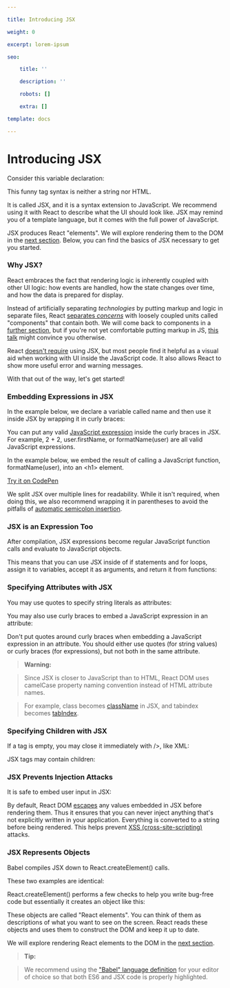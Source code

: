 ```yaml
---

title: Introducing JSX

weight: 0

excerpt: lorem-ipsum

seo:

    title: ''

    description: ''

    robots: []

    extra: []

template: docs

---
```




# Introducing JSX&#xA;&#xA;



Consider this variable declaration:



This funny tag syntax is neither a string nor HTML.



It is called JSX, and it is a syntax extension to JavaScript. We recommend using it with React to describe what the UI should look like. JSX may remind you of a template language, but it comes with the full power of JavaScript.



JSX produces React "elements". We will explore rendering them to the DOM in the [next section](https://reactjs.org/docs/rendering-elements.html). Below, you can find the basics of JSX necessary to get you started.



### Why JSX?



React embraces the fact that rendering logic is inherently coupled with other UI logic: how events are handled, how the state changes over time, and how the data is prepared for display.



Instead of artificially separating *technologies* by putting markup and logic in separate files, React [separates *concerns*](https://en.wikipedia.org/wiki/Separation_of_concerns) with loosely coupled units called "components" that contain both. We will come back to components in a [further section](https://reactjs.org/docs/components-and-props.html), but if you're not yet comfortable putting markup in JS, [this talk](https://www.youtube.com/watch?v=x7cQ3mrcKaY) might convince you otherwise.



React [doesn't require](https://reactjs.org/docs/react-without-jsx.html) using JSX, but most people find it helpful as a visual aid when working with UI inside the JavaScript code. It also allows React to show more useful error and warning messages.



With that out of the way, let's get started!



### Embedding Expressions in JSX



In the example below, we declare a variable called name and then use it inside JSX by wrapping it in curly braces:



You can put any valid [JavaScript expression](https://developer.mozilla.org/en-US/docs/Web/JavaScript/Guide/Expressions_and_Operators#Expressions) inside the curly braces in JSX. For example, 2 + 2, user.firstName, or formatName(user) are all valid JavaScript expressions.



In the example below, we embed the result of calling a JavaScript function, formatName(user), into an \<h1> element.



[Try it on CodePen](https://reactjs.org/redirect-to-codepen/introducing-jsx)



We split JSX over multiple lines for readability. While it isn't required, when doing this, we also recommend wrapping it in parentheses to avoid the pitfalls of [automatic semicolon insertion](https://stackoverflow.com/q/2846283).



### JSX is an Expression Too



After compilation, JSX expressions become regular JavaScript function calls and evaluate to JavaScript objects.



This means that you can use JSX inside of if statements and for loops, assign it to variables, accept it as arguments, and return it from functions:



### Specifying Attributes with JSX



You may use quotes to specify string literals as attributes:



You may also use curly braces to embed a JavaScript expression in an attribute:



Don't put quotes around curly braces when embedding a JavaScript expression in an attribute. You should either use quotes (for string values) or curly braces (for expressions), but not both in the same attribute.



> **Warning:**

>

> Since JSX is closer to JavaScript than to HTML, React DOM uses camelCase property naming convention instead of HTML attribute names.

>

> For example, class becomes [className](https://developer.mozilla.org/en-US/docs/Web/API/Element/className) in JSX, and tabindex becomes [tabIndex](https://developer.mozilla.org/en-US/docs/Web/API/HTMLElement/tabIndex).



### Specifying Children with JSX



If a tag is empty, you may close it immediately with />, like XML:



JSX tags may contain children:



### JSX Prevents Injection Attacks



It is safe to embed user input in JSX:



By default, React DOM [escapes](https://stackoverflow.com/questions/7381974/which-characters-need-to-be-escaped-on-html) any values embedded in JSX before rendering them. Thus it ensures that you can never inject anything that's not explicitly written in your application. Everything is converted to a string before being rendered. This helps prevent [XSS (cross-site-scripting)](https://en.wikipedia.org/wiki/Cross-site_scripting) attacks.



### JSX Represents Objects



Babel compiles JSX down to React.createElement() calls.



These two examples are identical:



React.createElement() performs a few checks to help you write bug-free code but essentially it creates an object like this:



These objects are called "React elements". You can think of them as descriptions of what you want to see on the screen. React reads these objects and uses them to construct the DOM and keep it up to date.



We will explore rendering React elements to the DOM in the [next section](https://reactjs.org/docs/rendering-elements.html).



> **Tip:**

>

> We recommend using the ["Babel" language definition](https://babeljs.io/docs/en/next/editors) for your editor of choice so that both ES6 and JSX code is properly highlighted.
